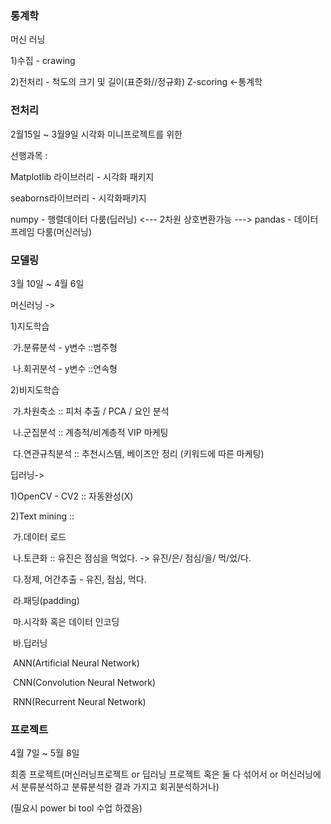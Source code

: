 ### 통계학

머신 러닝

1)수집 - crawing

2)전처리 - 척도의 크기 및 길이(표준화//정규화) Z-scoring <-통계학



### 전처리

2월15일 ~ 3월9일 시각화 미니프로젝트를 위한

선행과목 : 

Matplotlib 라이브러리 - 시각화 패키지 

seaborns라이브러리 - 시각화패키지 

numpy - 행렬데이터 다룸(딥러닝) <--- 2차원 상호변환가능 ---> pandas - 데이터프레임 다룸(머신러닝)



### 모델링

3월 10일 ~ 4월 6일

머신러닝 -> 

1)지도학습 

​	가.분류분석 - y변수 ::범주형 

​	나.회귀분석 - y변수 ::연속형

2)비지도학습

​	가.차원축소 :: 피처 추출 / PCA / 요인 분석

​	나.군집분석 :: 계층적/비계층적 VIP 마케팅

​	다.연관규칙분석 :: 추천시스템, 베이즈안 정리 (키워드에 따른 마케팅)

딥러닝->

1)OpenCV - CV2 :: 자동완성(X)

2)Text mining ::

​	가.데이터 로드

​	나.토큰화 :: 유진은 점심을 먹었다. -> 유진/은/ 점심/을/ 먹/었/다.

​	다.정제, 어간추출 - 유진, 점심, 먹다.

​	라.패딩(padding)

​	마.시각화 혹은 데이터 인코딩

​	바.딥러닝

​		ANN(Artificial Neural Network)

​		CNN(Convolution Neural Network)

​		RNN(Recurrent Neural Network)



### 프로젝트

4월 7일 ~ 5월 8일

최종 프로젝트(머신러닝프로젝트 or 딥러닝 프로젝트 혹은 둘 다 섞어서 or 머신러닝에서 분류분석하고 분류분석한 결과 가지고 회귀분석하거나)

(필요시 power bi tool 수업 하겠음)



